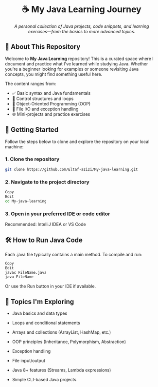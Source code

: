 <h1 align="center">☕ My Java Learning Journey</h1>

<p align="center">
  <em>A personal collection of Java projects, code snippets, and learning exercises—from the basics to more advanced topics.</em>
</p>


## 📌 About This Repository

Welcome to **My Java Learning** repository! This is a curated space where I document and practice what I've learned while studying Java. Whether you're a beginner looking for examples or someone revisiting Java concepts, you might find something useful here.


The content ranges from:
- ✅ Basic syntax and Java fundamentals
- 🔁 Control structures and loops
- 🧰 Object-Oriented Programming (OOP)
- 💾 File I/O and exception handling
- 🌐 Mini-projects and practice exercises


## 🚀 Getting Started

Follow the steps below to clone and explore the repository on your local machine:

### 1. Clone the repository
```bash
git clone https://github.com/Eltaf-azizi/My-java-learning.git
```


### 2. Navigate to the project directory
```bash
Copy
Edit
cd My-java-learning
```
### 3. Open in your preferred IDE or code editor
Recommended: IntelliJ IDEA or VS Code

## 🛠️ How to Run Java Code
Each .java file typically contains a main method. To compile and run:

```bash
Copy
Edit
javac FileName.java
java FileName
```
Or use the Run button in your IDE if available.

## 📖 Topics I'm Exploring
 - Java basics and data types

 - Loops and conditional statements

 - Arrays and collections (ArrayList, HashMap, etc.)

 - OOP principles (Inheritance, Polymorphism, Abstraction)

 - Exception handling

 - File input/output

 - Java 8+ features (Streams, Lambda expressions)

 - Simple CLI-based Java projects

